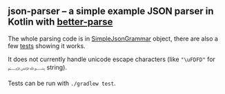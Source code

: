 ## json-parser – a simple example JSON parser in Kotlin with [better-parse](https://github.com/h0tk3y/better-parse)

The whole parsing code is in [SimpleJsonGrammar](src/main/kotlin/com/github/silmeth/SimpleJsonGrammar.kt) object,
there are also a few [tests](src/test/kotlin/com/github/silmeth/SimpleJsonGrammarTest.kt) showing it works.

It does not currently handle unicode escape characters (like `"\uFDFD"` for `﷽` string).

Tests can be run with `./gradlew test`.
